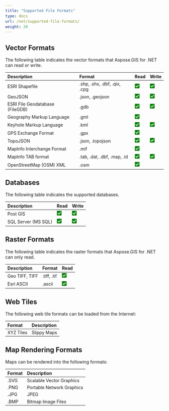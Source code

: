 ```yaml
---
title: "Supported File Formats"
type: docs
url: /net/supported-file-formats/
weight: 20
---
```


## **Vector Formats**
The following table indicates the vector formats that Aspose.GIS for .NET can read or write.



|**Description**|**Format**|**Read**|**Write**|
| :- | :- | :- | :- |
|ESRI Shapefile|.shp, .shx, .dbf, .qix, .cpg|![ok-supported](ok.png)|![ok-supported](ok.png)|
|GeoJSON|.json, .geojson|![ok-supported](ok.png)|![ok-supported](ok.png)|
|ESRI File Geodatabase (FileGDB)|.gdb|![ok-supported](ok.png)|![ok-supported](ok.png)|
|Geography Markup Language|.gml|![ok-supported](ok.png)| |
|Keyhole Markup Language|.kml|![ok-supported](ok.png)|![ok-supported](ok.png)|
|GPS Exchange Format|.gpx|![ok-supported](ok.png)| |
|TopoJSON|.json, .topojson|![ok-supported](ok.png)|![ok-supported](ok.png)|
|MapInfo Interchange Format|.mif|![ok-supported](ok.png)| |
|MapInfo TAB format|.tab, .dat, .dbf, .map, .id|![ok-supported](ok.png)|![ok-supported](ok.png)|
|OpenStreetMap (OSM) XML|.osm|![ok-supported](ok.png)| |
## **Databases**
The following table indicates the supported databases.



|**Description**|**Read**|**Write**|
| :- | :- | :- |
|Post GIS|![ok-supported](ok.png)|![ok-supported](ok.png)|
|SQL Server (MS SQL)|![ok-supported](ok.png)|![ok-supported](ok.png)|
## **Raster Formats**
The following table indicates the raster formats that Aspose.GIS for .NET can only read.



|**Description**|**Format**|**Read**|
| :- | :- | :- |
|Geo TIFF, TIFF|.tiff, .tif|![ok-supported](ok.png)|
|Esri ASCII|.ascii|![ok-supported](ok.png)|
## **Web Tiles**
The following web tile formats can be loaded from the Internet:



|**Format**|**Description**|
| :- | :- |
|XYZ Tiles|Slippy Maps|


## **Map Rendering Formats**
Maps can be rendered into the following formats:



|**Format**|**Description**|
| :- | :- |
|.SVG|Scalable Vector Graphics|
|.PNG|Portable Network Graphics|
|.JPG|JPEG|
|.BMP|Bitmap Image Files|

